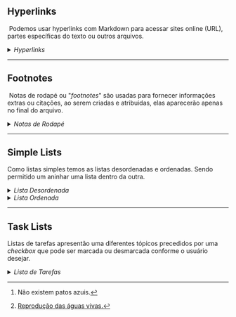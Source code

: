 ## Hyperlinks

&nbsp;Podemos usar hyperlinks com Markdown para acessar sites online (URL), partes específicas do texto ou outros arquivos.

<details><summary><i>Hyperlinks</i></summary>

> \[google\](https://google.com)  
> \[Task Lists\](]#Task-Lists)  
> \[main page\](../README.md)
>
> [google](https://google.com)  
> [Task Lists](#Task-Lists)
> [main page](../README.md)

</details>

* * *

## Footnotes

&nbsp;Notas de rodapé ou "*footnotes*" são usadas para fornecer informações extras ou citações, ao serem criadas e atribuidas, elas aparecerão apenas no final do arquivo.

<details><summary><i>Notas de Rodapé</i></summary>

> texto\[^1]
> texto\[^2]
>
> Patos azuis.[^1]
> As águas vivas possuem diferentes fases ao longo da vida, a fase de pólipo e a de medusa.[^2]

</details>

***

## Simple Lists
Como listas simples temos as listas desordenadas e ordenadas. Sendo permitido um aninhar uma lista dentro da outra.

<details><summary><i>Lista Desordenada</i></summary>

> \- Item 1 <br>
> \- Item 2 <br>
> \- Item 3 <br>
>
> - Item 1
> - Item 2
> - Item 3
</details>

<details><summary><i>Lista Ordenada</i></summary>

> Trocar o "*" por um espaço vazio.
>
> 1.*Item 1 <br>
> 2.*Item 2 <br>
> 3.*Item 3 <br>
>
> 1. Item 1
> 2. Item 2
> 3. Item 3
</details>

***

## Task Lists
Listas de tarefas apresentão uma diferentes tópicos precedidos por uma *checkbox* que pode ser marcada ou desmarcada conforme o usuário desejar.
<details><summary><i>Lista de Tarefas</i></summary>

> \- [x] Eu comecei marcado.
> \- [ ] Eu comecei desmarcado.
>
> - [x] Eu comecei marcado.
> - [ ] Eu comecei desmarcado.
</details>

[^1]:Não existem patos azuis.

[^2]:[Reprodução das águas vivas.](https://www.youtube.com/watch?v=Y_v9XLRDlXw)
